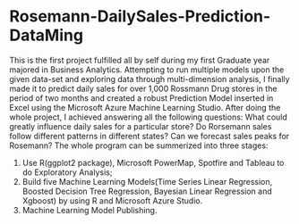 # Rosemann-DailySales-Prediction-DataMing
This is the first project fulfilled all by self during my first Graduate year majored in Business Analytics. Attempting to run multiple models upon the given data-set and exploring data through multi-dimension analysis, I finally made it to predict daily sales for over 1,000 Rossmann Drug stores in the period of two months and created a robust Prediction Model inserted in Excel using the Microsoft Azure Machine Learning Studio.
After doing the whole project, I achieved answering all the following questions:
What could greatly influence daily sales for a particular store? Do Rorsemann sales follow different patterns in different states? Can we forecast sales peaks for Rosemann?
The whole program can be summerized into three stages:
1.	Use R(ggplot2 package), Microsoft PowerMap, Spotfire and Tableau to do Exploratory Analysis;
2.	Build five Machine Learning Models(Time Series Linear Regression, Boosted Decision Tree Regression, Bayesian Linear Regression and Xgboost) by using R and Microsoft Azure Studio.
3.	Machine Learning Model Publishing.

